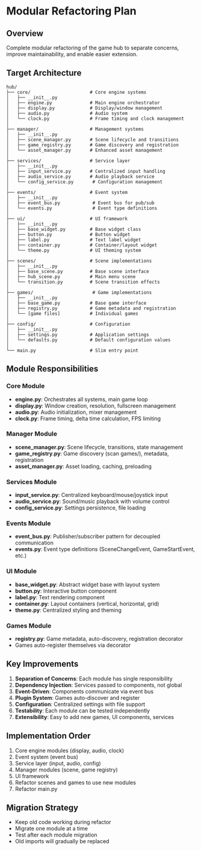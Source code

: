 # Modular Refactoring Plan

## Overview
Complete modular refactoring of the game hub to separate concerns, improve maintainability, and enable easier extension.

## Target Architecture

```
hub/
├── core/                      # Core engine systems
│   ├── __init__.py
│   ├── engine.py              # Main engine orchestrator
│   ├── display.py             # Display/window management
│   ├── audio.py               # Audio system
│   └── clock.py               # Frame timing and clock management
│
├── manager/                   # Management systems
│   ├── __init__.py
│   ├── scene_manager.py       # Scene lifecycle and transitions
│   ├── game_registry.py       # Game discovery and registration
│   └── asset_manager.py       # Enhanced asset management
│
├── services/                  # Service layer
│   ├── __init__.py
│   ├── input_service.py       # Centralized input handling
│   ├── audio_service.py       # Audio playback service
│   └── config_service.py       # Configuration management
│
├── events/                    # Event system
│   ├── __init__.py
│   ├── event_bus.py            # Event bus for pub/sub
│   └── events.py               # Event type definitions
│
├── ui/                        # UI framework
│   ├── __init__.py
│   ├── base_widget.py         # Base widget class
│   ├── button.py              # Button widget
│   ├── label.py               # Text label widget
│   ├── container.py           # Container/layout widget
│   └── theme.py               # UI theming system
│
├── scenes/                    # Scene implementations
│   ├── __init__.py
│   ├── base_scene.py          # Base scene interface
│   ├── hub_scene.py           # Main menu scene
│   └── transition.py          # Scene transition effects
│
├── games/                      # Game implementations
│   ├── __init__.py
│   ├── base_game.py           # Base game interface
│   ├── registry.py            # Game metadata and registration
│   └── [game files]           # Individual games
│
├── config/                    # Configuration
│   ├── __init__.py
│   ├── settings.py            # Application settings
│   └── defaults.py            # Default configuration values
│
└── main.py                    # Slim entry point

```

## Module Responsibilities

### Core Module
- **engine.py**: Orchestrates all systems, main game loop
- **display.py**: Window creation, resolution, fullscreen management
- **audio.py**: Audio initialization, mixer management
- **clock.py**: Frame timing, delta time calculation, FPS limiting

### Manager Module
- **scene_manager.py**: Scene lifecycle, transitions, state management
- **game_registry.py**: Game discovery (scan games/), metadata, registration
- **asset_manager.py**: Asset loading, caching, preloading

### Services Module
- **input_service.py**: Centralized keyboard/mouse/joystick input
- **audio_service.py**: Sound/music playback with volume control
- **config_service.py**: Settings persistence, file loading

### Events Module
- **event_bus.py**: Publisher/subscriber pattern for decoupled communication
- **events.py**: Event type definitions (SceneChangeEvent, GameStartEvent, etc.)

### UI Module
- **base_widget.py**: Abstract widget base with layout system
- **button.py**: Interactive button component
- **label.py**: Text rendering component
- **container.py**: Layout containers (vertical, horizontal, grid)
- **theme.py**: Centralized styling and theming

### Games Module
- **registry.py**: Game metadata, auto-discovery, registration decorator
- Games auto-register themselves via decorator

## Key Improvements

1. **Separation of Concerns**: Each module has single responsibility
2. **Dependency Injection**: Services passed to components, not global
3. **Event-Driven**: Components communicate via event bus
4. **Plugin System**: Games auto-discover and register
5. **Configuration**: Centralized settings with file support
6. **Testability**: Each module can be tested independently
7. **Extensibility**: Easy to add new games, UI components, services

## Implementation Order

1. Core engine modules (display, audio, clock)
2. Event system (event bus)
3. Service layer (input, audio, config)
4. Manager modules (scene, game registry)
5. UI framework
6. Refactor scenes and games to use new modules
7. Refactor main.py

## Migration Strategy

- Keep old code working during refactor
- Migrate one module at a time
- Test after each module migration
- Old imports will gradually be replaced

